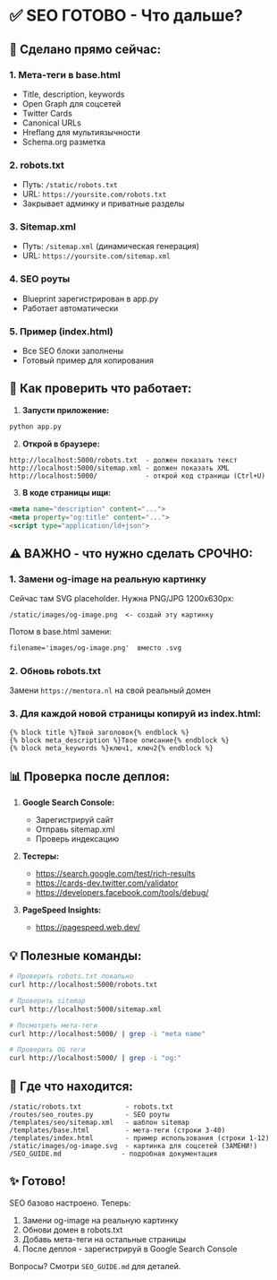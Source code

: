 # ✅ SEO ГОТОВО - Что дальше?

## 🎉 Сделано прямо сейчас:

### 1. Мета-теги в base.html
- Title, description, keywords
- Open Graph для соцсетей
- Twitter Cards
- Canonical URLs
- Hreflang для мультиязычности
- Schema.org разметка

### 2. robots.txt
- Путь: `/static/robots.txt`
- URL: `https://yoursite.com/robots.txt`
- Закрывает админку и приватные разделы

### 3. Sitemap.xml
- Путь: `/sitemap.xml` (динамическая генерация)
- URL: `https://yoursite.com/sitemap.xml`

### 4. SEO роуты
- Blueprint зарегистрирован в app.py
- Работает автоматически

### 5. Пример (index.html)
- Все SEO блоки заполнены
- Готовый пример для копирования

## 🚀 Как проверить что работает:

1. **Запусти приложение:**
```bash
python app.py
```

2. **Открой в браузере:**
```
http://localhost:5000/robots.txt  - должен показать текст
http://localhost:5000/sitemap.xml - должен показать XML
http://localhost:5000/            - открой код страницы (Ctrl+U)
```

3. **В коде страницы ищи:**
```html
<meta name="description" content="...">
<meta property="og:title" content="...">
<script type="application/ld+json">
```

## ⚠️ ВАЖНО - что нужно сделать СРОЧНО:

### 1. Замени og-image на реальную картинку
Сейчас там SVG placeholder. Нужна PNG/JPG 1200x630px:
```
/static/images/og-image.png  <- создай эту картинку
```

Потом в base.html замени:
```html
filename='images/og-image.png'  вместо .svg
```

### 2. Обновь robots.txt
Замени `https://mentora.nl` на свой реальный домен

### 3. Для каждой новой страницы копируй из index.html:
```jinja
{% block title %}Твой заголовок{% endblock %}
{% block meta_description %}Твое описание{% endblock %}
{% block meta_keywords %}ключ1, ключ2{% endblock %}
```

## 📊 Проверка после деплоя:

1. **Google Search Console:**
   - Зарегистрируй сайт
   - Отправь sitemap.xml
   - Проверь индексацию

2. **Тестеры:**
   - https://search.google.com/test/rich-results
   - https://cards-dev.twitter.com/validator
   - https://developers.facebook.com/tools/debug/

3. **PageSpeed Insights:**
   - https://pagespeed.web.dev/

## 💡 Полезные команды:

```bash
# Проверить robots.txt локально
curl http://localhost:5000/robots.txt

# Проверить sitemap
curl http://localhost:5000/sitemap.xml

# Посмотреть мета-теги
curl http://localhost:5000/ | grep -i "meta name"

# Проверить OG теги
curl http://localhost:5000/ | grep -i "og:"
```

## 📝 Где что находится:

```
/static/robots.txt           - robots.txt
/routes/seo_routes.py        - SEO роуты
/templates/seo/sitemap.xml   - шаблон sitemap
/templates/base.html         - мета-теги (строки 3-40)
/templates/index.html        - пример использования (строки 1-12)
/static/images/og-image.svg  - картинка для соцсетей (ЗАМЕНИ!)
/SEO_GUIDE.md               - подробная документация
```

## ✨ Готово!

SEO базово настроено. Теперь:
1. Замени og-image на реальную картинку
2. Обнови домен в robots.txt
3. Добавь мета-теги на остальные страницы
4. После деплоя - зарегистрируй в Google Search Console

Вопросы? Смотри `SEO_GUIDE.md` для деталей.
